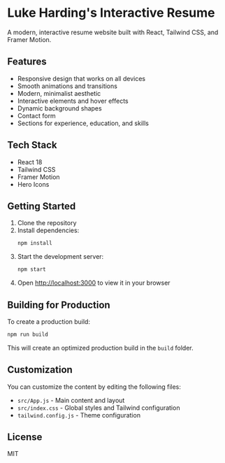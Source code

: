 # Luke Harding's Interactive Resume

A modern, interactive resume website built with React, Tailwind CSS, and Framer Motion.

## Features

- Responsive design that works on all devices
- Smooth animations and transitions
- Modern, minimalist aesthetic
- Interactive elements and hover effects
- Dynamic background shapes
- Contact form
- Sections for experience, education, and skills

## Tech Stack

- React 18
- Tailwind CSS
- Framer Motion
- Hero Icons

## Getting Started

1. Clone the repository
2. Install dependencies:
   ```bash
   npm install
   ```
3. Start the development server:
   ```bash
   npm start
   ```
4. Open [http://localhost:3000](http://localhost:3000) to view it in your browser

## Building for Production

To create a production build:

```bash
npm run build
```

This will create an optimized production build in the `build` folder.

## Customization

You can customize the content by editing the following files:
- `src/App.js` - Main content and layout
- `src/index.css` - Global styles and Tailwind configuration
- `tailwind.config.js` - Theme configuration

## License

MIT 